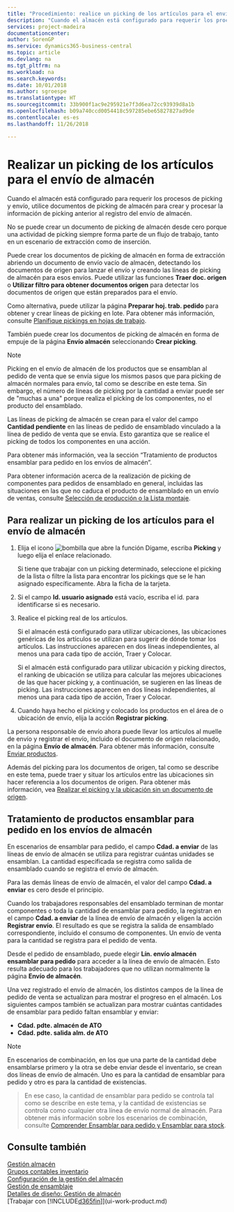 ```yaml
---
title: "Procedimiento: realice un picking de los artículos para el envío de almacén | Documentos de Microsoft"
description: "Cuando el almacén está configurado para requerir los procesos de picking y envío, utilice documentos de picking de almacén para crear y procesar la información de picking anterior al registro del envío de almacén."
services: project-madeira
documentationcenter: 
author: SorenGP
ms.service: dynamics365-business-central
ms.topic: article
ms.devlang: na
ms.tgt_pltfrm: na
ms.workload: na
ms.search.keywords: 
ms.date: 10/01/2018
ms.author: sgroespe
ms.translationtype: HT
ms.sourcegitcommit: 33b900f1ac9e295921e7f3d6ea72cc93939d8a1b
ms.openlocfilehash: b09a740ccd0054418c597285ebe65827827ad9de
ms.contentlocale: es-es
ms.lasthandoff: 11/26/2018

---
```

# <a name="pick-items-for-warehouse-shipment"></a>Realizar un picking de los artículos para el envío de almacén
Cuando el almacén está configurado para requerir los procesos de picking y envío, utilice documentos de picking de almacén para crear y procesar la información de picking anterior al registro del envío de almacén.  

No se puede crear un documento de picking de almacén desde cero porque una actividad de picking siempre forma parte de un flujo de trabajo, tanto en un escenario de extracción como de inserción.  

Puede crear los documentos de picking de almacén en forma de extracción abriendo un documento de envío vacío de almacén, detectando los documentos de origen para lanzar el envío y creando las líneas de picking de almacén para esos envíos. Puede utilizar las funciones **Traer doc. origen** o **Utilizar filtro para obtener documentos origen** para detectar los documentos de origen que están preparados para el envío.

Como alternativa, puede utilizar la página **Preparar hoj. trab. pedido** para obtener y crear líneas de picking en lote. Para obtener más información, consulte [Planifique pickings en hojas de trabajo](warehouse-how-to-plan-picks-in-worksheets.md).  

También puede crear los documentos de picking de almacén en forma de empuje de la página **Envío almacén** seleccionando **Crear picking**.  

> [!NOTE]  
>  Picking en el envío de almacén de los productos que se ensamblan al pedido de venta que se envía sigue los mismos pasos que para picking de almacén normales para envío, tal como se describe en este tema. Sin embargo, el número de líneas de picking por la cantidad a enviar puede ser de "muchas a una" porque realiza el picking de los componentes, no el producto del ensamblado.  
>   
>  Las líneas de picking de almacén se crean para el valor del campo **Cantidad pendiente** en las líneas de pedido de ensamblado vinculado a la línea de pedido de venta que se envía. Esto garantiza que se realice el picking de todos los componentes en una acción.  
>   
>  Para obtener más información, vea la sección “Tratamiento de productos ensamblar para pedido en los envíos de almacén”.  
>   
>  Para obtener información acerca de la realización de picking de componentes para pedidos de ensamblado en general, incluidas las situaciones en las que no caduca el producto de ensamblado en un envío de ventas, consulte [Selección de producción o la Lista montaje](warehouse-how-to-pick-for-production.md).  

## <a name="to-pick-items-for-warehouse-shipment"></a>Para realizar un picking de los artículos para el envío de almacén  
1.  Elija el icono ![bombilla que abre la función Dígame](media/ui-search/search_small.png "Dígame que desea hacer"), escriba **Picking** y luego elija el enlace relacionado.  

    Si tiene que trabajar con un picking determinado, seleccione el picking de la lista o filtre la lista para encontrar los pickings que se le han asignado específicamente. Abra la ficha de la tarjeta.  
2.  Si el campo **Id. usuario asignado** está vacío, escriba el id. para identificarse si es necesario.  
3.  Realice el picking real de los artículos.  

    Si el almacén está configurado para utilizar ubicaciones, las ubicaciones genéricas de los artículos se utilizan para sugerir de dónde tomar los artículos. Las instrucciones aparecen en dos líneas independientes, al menos una para cada tipo de acción, Traer y Colocar.  

    Si el almacén está configurado para utilizar ubicación y picking directos, el ranking de ubicación se utiliza para calcular las mejores ubicaciones de las que hacer picking y, a continuación, se sugieren en las líneas de picking. Las instrucciones aparecen en dos líneas independientes, al menos una para cada tipo de acción, Traer y Colocar.  

4.  Cuando haya hecho el picking y colocado los productos en el área de o ubicación de envío, elija la acción **Registrar picking**.  

La persona responsable de envío ahora puede llevar los artículos al muelle de envío y registrar el envío, incluido el documento de origen relacionado, en la página **Envío de almacén**. Para obtener más información, consulte [Enviar productos](warehouse-how-ship-items.md).   

Además del picking para los documentos de origen, tal como se describe en este tema, puede traer y situar los artículos entre las ubicaciones sin hacer referencia a los documentos de origen. Para obtener más información, vea [Realizar el picking y la ubicación sin un documento de origen](warehouse-how-to-create-put-aways-from-internal-put-aways.md).  

## <a name="handling-assemble-to-order-items-in-warehouse-shipments"></a>Tratamiento de productos ensamblar para pedido en los envíos de almacén
En escenarios de ensamblar para pedido, el campo **Cdad. a enviar** de las líneas de envío de almacén se utiliza para registrar cuántas unidades se ensamblan. La cantidad especificada se registra como salida de ensamblado cuando se registra el envío de almacén.

Para las demás líneas de envío de almacén, el valor del campo **Cdad. a enviar** es cero desde el principio.

Cuando los trabajadores responsables del ensamblado terminan de montar componentes o toda la cantidad de ensamblar para pedido, la registran en el campo **Cdad. a enviar** de la línea de envío de almacén y eligen la acción **Registrar envío**. El resultado es que se registra la salida de ensamblado correspondiente, incluido el consumo de componentes. Un envío de venta para la cantidad se registra para el pedido de venta.

Desde el pedido de ensamblado, puede elegir **Lín. envío almacén ensamblar para pedido** para acceder a la línea de envío de almacén. Esto resulta adecuado para los trabajadores que no utilizan normalmente la página **Envío de almacén**.

Una vez registrado el envío de almacén, los distintos campos de la línea de pedido de venta se actualizan para mostrar el progreso en el almacén. Los siguientes campos también se actualizan para mostrar cuántas cantidades de ensamblar para pedido faltan ensamblar y enviar:

- **Cdad. pdte. almacén de ATO**
- **Cdad. pdte. salida alm. de ATO**

> [!NOTE]
> En escenarios de combinación, en los que una parte de la cantidad debe ensamblarse primero y la otra se debe enviar desde el inventario, se crean dos líneas de envío de almacén. Uno es para la cantidad de ensamblar para pedido y otro es para la cantidad de existencias.

> En ese caso, la cantidad de ensamblar para pedido se controla tal como se describe en este tema, y la cantidad de existencias se controla como cualquier otra línea de envío normal de almacén. Para obtener más información sobre los escenarios de combinación, consulte [Comprender Ensamblar para pedido y Ensamblar para stock](assembly-assemble-to-order-or-assemble-to-stock.md).

## <a name="see-also"></a>Consulte también  
[Gestión almacén](warehouse-manage-warehouse.md)  
[Grupos contables inventario](inventory-manage-inventory.md)  
[Configuración de la gestión del almacén](warehouse-setup-warehouse.md)     
[Gestión de ensamblaje](assembly-assemble-items.md)    
[Detalles de diseño: Gestión de almacén](design-details-warehouse-management.md)  
[Trabajar con [!INCLUDE[d365fin](includes/d365fin_md.md)]](ui-work-product.md)

